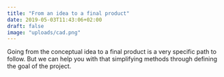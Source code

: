 ```yaml
---
title: "From an idea to a final product"
date: 2019-05-03T11:43:06+02:00
draft: false
image: "uploads/cad.png"
---
```


[//]:# (Top-end 3D solid modeling / assembling using Catia V5&reg;, SolidWorks&reg;, Onshape&reg;)

Going from the conceptual idea to a final product is a very specific path to follow. But we can help you with that simplifying methods through defining the goal of the project.


